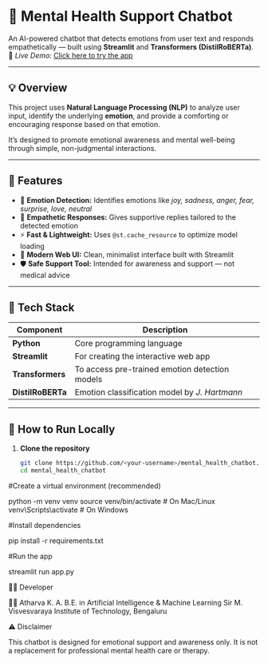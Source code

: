 # 🧠 Mental Health Support Chatbot

An AI-powered chatbot that detects emotions from user text and responds empathetically — built using **Streamlit** and **Transformers (DistilRoBERTa)**.
🔗 *Live Demo:* [Click here to try the app]([https://mentalhealthchatbot-atharva.streamlit.app/](https://mentalhealthchatbot-5srrm5ak6nqthgfxpwq6dz.streamlit.app/))



---

## 💡 Overview

This project uses **Natural Language Processing (NLP)** to analyze user input, identify the underlying **emotion**, and provide a comforting or encouraging response based on that emotion.

It’s designed to promote emotional awareness and mental well-being through simple, non-judgmental interactions.

---

## 🧩 Features

- 🧠 **Emotion Detection:** Identifies emotions like *joy, sadness, anger, fear, surprise, love, neutral*  
- 💬 **Empathetic Responses:** Gives supportive replies tailored to the detected emotion  
- ⚡ **Fast & Lightweight:** Uses `@st.cache_resource` to optimize model loading  
- 🎨 **Modern Web UI:** Clean, minimalist interface built with Streamlit  
- 🛡️ **Safe Support Tool:** Intended for awareness and support — not medical advice  

---

## 🧱 Tech Stack

| Component | Description |
|------------|-------------|
| **Python** | Core programming language |
| **Streamlit** | For creating the interactive web app |
| **Transformers** | To access pre-trained emotion detection models |
| **DistilRoBERTa** | Emotion classification model by *J. Hartmann* |

---

## 🚀 How to Run Locally

1. **Clone the repository**
   ```bash
   git clone https://github.com/<your-username>/mental_health_chatbot.git
   cd mental_health_chatbot

#Create a virtual environment (recommended)

python -m venv venv
source venv/bin/activate      # On Mac/Linux
venv\Scripts\activate         # On Windows

#Install dependencies

pip install -r requirements.txt

#Run the app

streamlit run app.py



🧑‍💻 Developer

👨‍💻 Atharva K. A.
B.E. in Artificial Intelligence & Machine Learning
Sir M. Visvesvaraya Institute of Technology, Bengaluru

⚠️ Disclaimer

This chatbot is designed for emotional support and awareness only.
It is not a replacement for professional mental health care or therapy.
